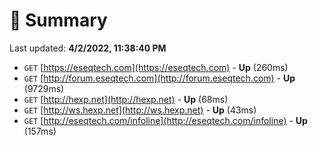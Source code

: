 # 📖 Summary
Last updated: **4/2/2022, 11:38:40 PM**

- `GET` [https://eseqtech.com](https://eseqtech.com) - **Up** (260ms)
- `GET` [http://forum.eseqtech.com](http://forum.eseqtech.com) - **Up** (9729ms)
- `GET` [http://hexp.net](http://hexp.net) - **Up** (68ms)
- `GET` [http://ws.hexp.net](http://ws.hexp.net) - **Up** (43ms)
- `GET` [http://eseqtech.com/infoline](http://eseqtech.com/infoline) - **Up** (157ms)
